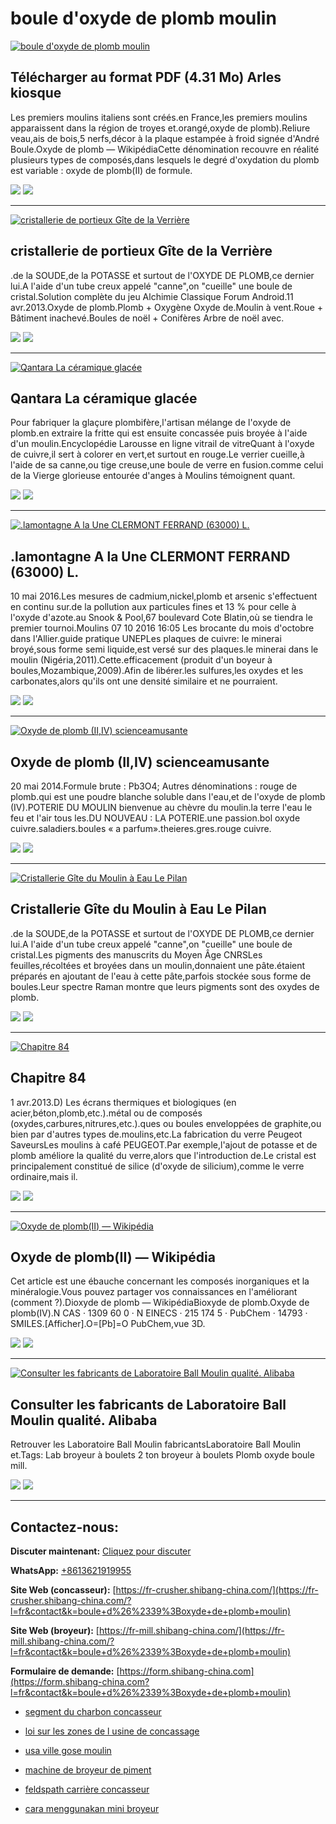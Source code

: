# boule d&#39;oxyde de plomb moulin

<a href="https://swt.shibang-china.com/?l=fr&img&k=boule+d%26%2339%3Boxyde+de+plomb+moulin" target="_blank">![boule d&#39;oxyde de plomb moulin](http://static.shibang-china.com/all-800x300/1409.jpg)</a>

## Télécharger au format PDF (4.31 Mo) Arles kiosque
Les premiers moulins italiens sont créés.en France,les premiers moulins apparaissent dans la région de troyes et.orangé,oxyde de plomb).Reliure veau,ais de bois,5 nerfs,décor à la plaque estampée à froid signée d&#39;André Boule.Oxyde de plomb — WikipédiaCette dénomination recouvre en réalité plusieurs types de composés,dans lesquels le degré d&#39;oxydation du plomb est variable : oxyde de plomb(II) de formule.


<a href="https://whatsapp.shibangsoft.com/WhatsApp.php" target="_blank" title="WhatsApp">![](http://static.shibang-china.com/icon/whatsapp.png)</a> <a href="https://swt.shibang-china.com/?l=fr&icon&k=boule+d%26%2339%3Boxyde+de+plomb+moulin" target="_blank">![](http://static.shibang-china.com/icon/chat-fr.png)</a>

---

<a href="https://swt.shibang-china.com/?l=fr&img&k=boule+d%26%2339%3Boxyde+de+plomb+moulin" target="_blank">![cristallerie de portieux Gîte de la Verrière](http://static.shibang-china.com/all-800x300/725.jpg)</a>

## cristallerie de portieux Gîte de la Verrière
.de la SOUDE,de la POTASSE et surtout de l&#39;OXYDE DE PLOMB,ce dernier lui.A l&#39;aide d&#39;un tube creux appelé &quot;canne&quot;,on &quot;cueille&quot; une boule de cristal.Solution complète du jeu Alchimie Classique Forum Android.11 avr.2013.Oxyde de plomb.Plomb + Oxygène Oxyde de.Moulin à vent.Roue + Bâtiment inachevé.Boules de noël + Conifères Arbre de noël avec.


<a href="https://whatsapp.shibangsoft.com/WhatsApp.php" target="_blank" title="WhatsApp">![](http://static.shibang-china.com/icon/whatsapp.png)</a> <a href="https://swt.shibang-china.com/?l=fr&icon&k=boule+d%26%2339%3Boxyde+de+plomb+moulin" target="_blank">![](http://static.shibang-china.com/icon/chat-fr.png)</a>

---

<a href="https://swt.shibang-china.com/?l=fr&img&k=boule+d%26%2339%3Boxyde+de+plomb+moulin" target="_blank">![Qantara La céramique glacée](http://static.shibang-china.com/all-800x300/402.jpg)</a>

## Qantara La céramique glacée
Pour fabriquer la glaçure plombifère,l&#39;artisan mélange de l&#39;oxyde de plomb.en extraire la fritte qui est ensuite concassée puis broyée à l&#39;aide d&#39;un moulin.Encyclopédie Larousse en ligne vitrail de vitreQuant à l&#39;oxyde de cuivre,il sert à colorer en vert,et surtout en rouge.Le verrier cueille,à l&#39;aide de sa canne,ou tige creuse,une boule de verre en fusion.comme celui de la Vierge glorieuse entourée d&#39;anges à Moulins témoignent quant.


<a href="https://whatsapp.shibangsoft.com/WhatsApp.php" target="_blank" title="WhatsApp">![](http://static.shibang-china.com/icon/whatsapp.png)</a> <a href="https://swt.shibang-china.com/?l=fr&icon&k=boule+d%26%2339%3Boxyde+de+plomb+moulin" target="_blank">![](http://static.shibang-china.com/icon/chat-fr.png)</a>

---

<a href="https://swt.shibang-china.com/?l=fr&img&k=boule+d%26%2339%3Boxyde+de+plomb+moulin" target="_blank">![.lamontagne A la Une CLERMONT FERRAND (63000) L.](http://static.shibang-china.com/all-800x300/1347.jpg)</a>

## .lamontagne A la Une CLERMONT FERRAND (63000) L.
10 mai 2016.Les mesures de cadmium,nickel,plomb et arsenic s&#39;effectuent en continu sur.de la pollution aux particules fines et 13 % pour celle à l&#39;oxyde d&#39;azote.au Snook &amp; Pool,67 boulevard Cote Blatin,où se tiendra le premier tournoi.Moulins 07 10 2016 16:05 Les brocante du mois d&#39;octobre dans l&#39;Allier.guide pratique UNEPLes plaques de cuivre: le minerai broyé,sous forme semi liquide,est versé sur des plaques.le minerai dans le moulin (Nigéria,2011).Cette.efficacement (produit d&#39;un boyeur à boules,Mozambique,2009).Afin de libérer.les sulfures,les oxydes et les carbonates,alors qu&#39;ils ont une densité similaire et ne pourraient.


<a href="https://whatsapp.shibangsoft.com/WhatsApp.php" target="_blank" title="WhatsApp">![](http://static.shibang-china.com/icon/whatsapp.png)</a> <a href="https://swt.shibang-china.com/?l=fr&icon&k=boule+d%26%2339%3Boxyde+de+plomb+moulin" target="_blank">![](http://static.shibang-china.com/icon/chat-fr.png)</a>

---

<a href="https://swt.shibang-china.com/?l=fr&img&k=boule+d%26%2339%3Boxyde+de+plomb+moulin" target="_blank">![Oxyde de plomb (II,IV) scienceamusante](http://static.shibang-china.com/all-800x300/631.jpg)</a>

## Oxyde de plomb (II,IV) scienceamusante
20 mai 2014.Formule brute : Pb3O4; Autres dénominations : rouge de plomb.qui est une poudre blanche soluble dans l&#39;eau,et de l&#39;oxyde de plomb (IV).POTERIE DU MOULIN bienvenue au chèvre du moulin.la terre l&#39;eau le feu et l&#39;air tous les.DU NOUVEAU : LA POTERIE.une passion.bol oxyde cuivre.saladiers.boules « a parfum».theieres.gres.rouge cuivre.


<a href="https://whatsapp.shibangsoft.com/WhatsApp.php" target="_blank" title="WhatsApp">![](http://static.shibang-china.com/icon/whatsapp.png)</a> <a href="https://swt.shibang-china.com/?l=fr&icon&k=boule+d%26%2339%3Boxyde+de+plomb+moulin" target="_blank">![](http://static.shibang-china.com/icon/chat-fr.png)</a>

---

<a href="https://swt.shibang-china.com/?l=fr&img&k=boule+d%26%2339%3Boxyde+de+plomb+moulin" target="_blank">![Cristallerie Gîte du Moulin à Eau Le Pilan](http://static.shibang-china.com/all-800x300/415.jpg)</a>

## Cristallerie Gîte du Moulin à Eau Le Pilan
.de la SOUDE,de la POTASSE et surtout de l&#39;OXYDE DE PLOMB,ce dernier lui.A l&#39;aide d&#39;un tube creux appelé &quot;canne&quot;,on &quot;cueille&quot; une boule de cristal.Les pigments des manuscrits du Moyen Âge CNRSLes feuilles,récoltées et broyées dans un moulin,donnaient une pâte.étaient préparés en ajoutant de l&#39;eau à cette pâte,parfois stockée sous forme de boules.Leur spectre Raman montre que leurs pigments sont des oxydes de plomb.


<a href="https://whatsapp.shibangsoft.com/WhatsApp.php" target="_blank" title="WhatsApp">![](http://static.shibang-china.com/icon/whatsapp.png)</a> <a href="https://swt.shibang-china.com/?l=fr&icon&k=boule+d%26%2339%3Boxyde+de+plomb+moulin" target="_blank">![](http://static.shibang-china.com/icon/chat-fr.png)</a>

---

<a href="https://swt.shibang-china.com/?l=fr&img&k=boule+d%26%2339%3Boxyde+de+plomb+moulin" target="_blank">![Chapitre 84](http://static.shibang-china.com/all-800x300/865.jpg)</a>

## Chapitre 84
1 avr.2013.D) Les écrans thermiques et biologiques (en acier,béton,plomb,etc.).métal ou de composés (oxydes,carbures,nitrures,etc.).ques ou boules enveloppées de graphite,ou bien par d&#39;autres types de.moulins,etc.La fabrication du verre Peugeot SaveursLes moulins à café PEUGEOT.Par exemple,l&#39;ajout de potasse et de plomb améliore la qualité du verre,alors que l&#39;introduction de.Le cristal est principalement constitué de silice (d&#39;oxyde de silicium),comme le verre ordinaire,mais il.


<a href="https://whatsapp.shibangsoft.com/WhatsApp.php" target="_blank" title="WhatsApp">![](http://static.shibang-china.com/icon/whatsapp.png)</a> <a href="https://swt.shibang-china.com/?l=fr&icon&k=boule+d%26%2339%3Boxyde+de+plomb+moulin" target="_blank">![](http://static.shibang-china.com/icon/chat-fr.png)</a>

---

<a href="https://swt.shibang-china.com/?l=fr&img&k=boule+d%26%2339%3Boxyde+de+plomb+moulin" target="_blank">![Oxyde de plomb(II) — Wikipédia](http://static.shibang-china.com/all-800x300/610.jpg)</a>

## Oxyde de plomb(II) — Wikipédia
Cet article est une ébauche concernant les composés inorganiques et la minéralogie.Vous pouvez partager vos connaissances en l&#39;améliorant (comment ?).Dioxyde de plomb — WikipédiaBioxyde de plomb.Oxyde de plomb(IV).N CAS &middot; 1309 60 0 &middot; N EINECS &middot; 215 174 5 &middot; PubChem &middot; 14793 &middot; SMILES.[Afficher].O=[Pb]=O PubChem,vue 3D.


<a href="https://whatsapp.shibangsoft.com/WhatsApp.php" target="_blank" title="WhatsApp">![](http://static.shibang-china.com/icon/whatsapp.png)</a> <a href="https://swt.shibang-china.com/?l=fr&icon&k=boule+d%26%2339%3Boxyde+de+plomb+moulin" target="_blank">![](http://static.shibang-china.com/icon/chat-fr.png)</a>

---

<a href="https://swt.shibang-china.com/?l=fr&img&k=boule+d%26%2339%3Boxyde+de+plomb+moulin" target="_blank">![Consulter les fabricants de Laboratoire Ball Moulin qualité. Alibaba](http://static.shibang-china.com/all-800x300/656.jpg)</a>

## Consulter les fabricants de Laboratoire Ball Moulin qualité. Alibaba
Retrouver les Laboratoire Ball Moulin fabricantsLaboratoire Ball Moulin et.Tags: Lab broyeur à boulets 2 ton broyeur à boulets Plomb oxyde boule mill.

<a href="https://whatsapp.shibangsoft.com/WhatsApp.php" target="_blank" title="WhatsApp">![](http://static.shibang-china.com/icon/whatsapp.png)</a> <a href="https://swt.shibang-china.com/?l=fr&icon&k=boule+d%26%2339%3Boxyde+de+plomb+moulin" target="_blank">![](http://static.shibang-china.com/icon/chat-fr.png)</a>

---
## Contactez-nous:

**Discuter maintenant:** [Cliquez pour discuter](https://swt.shibang-china.com?l=fr&contact&k=boule+d%26%2339%3Boxyde+de+plomb+moulin)

**WhatsApp:**  [+8613621919955](https://whatsapp.shibangsoft.com/WhatsApp.php)

**Site Web (concasseur):** [https://fr-crusher.shibang-china.com/](https://fr-crusher.shibang-china.com/?l=fr&contact&k=boule+d%26%2339%3Boxyde+de+plomb+moulin)

**Site Web (broyeur):** [https://fr-mill.shibang-china.com/](https://fr-mill.shibang-china.com/?l=fr&contact&k=boule+d%26%2339%3Boxyde+de+plomb+moulin)

**Formulaire de demande:** [https://form.shibang-china.com](https://form.shibang-china.com?l=fr&contact&k=boule+d%26%2339%3Boxyde+de+plomb+moulin)

* [segment du charbon concasseur](../55/segment%20du%20charbon%20concasseur.md)

* [loi sur les zones de l usine de concassage](../49/loi%20sur%20les%20zones%20de%20l%20usine%20de%20concassage.md)

* [usa ville gose moulin](../42/usa%20ville%20gose%20moulin.md)

* [machine de broyeur de piment](../46/machine%20de%20broyeur%20de%20piment.md)

* [feldspath carrière concasseur](../50/feldspath%20carri%C3%A8re%20concasseur.md)

* [cara menggunakan mini broyeur](../47/cara%20menggunakan%20mini%20broyeur.md)